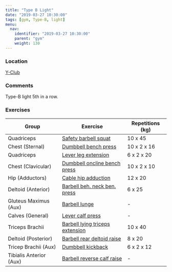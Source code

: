 ```yaml
---
title: "Type B Light"
date: "2019-03-27 10:30:00"
tags: [gym, Type-B, light]
menu:
  nav:
    identifier: "2019-03-27 10:30:00"
    parent: "gym"
    weight: 130
---
```


### Location

[Y-Club](https://www.yclub.org.uk/)

### Comments
Type-B light 5th in a row.

### Exercises

| Group | Exercise | Repetitions (kg) |
|-------|----------|-------------|
| Quadriceps | [Safety barbell squat](https://exrx.net/WeightExercises/Quadriceps/SBSquat) | 10 x 45 |
| Chest (Sternal) | [Dumbbell bench press](https://exrx.net/WeightExercises/PectoralSternal/DBBenchPress) | 10 x 2 x 16 |
| Quadriceps | [Lever leg extension](https://exrx.net/WeightExercises/Quadriceps/LVLegExtension) | 6 x 2 x 20 |
| Chest (Clavicular) | [Dumbbell oncline bench press](https://exrx.net/WeightExercises/PectoralClavicular/DBInclineBenchPress) | 10 x 2 x 10 |
| Hip (Adductors) | [Cable hip adduction](https://exrx.net/WeightExercises/HipAdductors/CBHipAdduction) | 12 x 20 |
| Deltoid (Anterior) | [Barbell beh. neck ben. press](https://exrx.net/WeightExercises/DeltoidAnterior/BBBehindNeckPress) | 6 x 25 |
| Gluteus Maximus (Aux)   | [Barbell lunge](https://exrx.net/WeightExercises/GluteusMaximus/BBLunge) | - |
| Calves (General) | [Lever calf press](https://exrx.net/WeightExercises/Gastrocnemius/LV45CalfPress) | - |
| Triceps Brachii  | [Barbell lying triceps extension](https://exrx.net/WeightExercises/Triceps/BBLyingTriExt) | 10 x 40 |
| Deltoid (Posterior) | [Barbell rear deltoid raise](https://exrx.net/WeightExercises/DeltoidPosterior/BBRearDeltRaise) | 8 x 20 |
| Tricep Brachii (Aux)    | [Dumbbell kickback](https://exrx.net/WeightExercises/Triceps/DBKickback) | 6 x 2 x 12 |
| Tibialis Anterior (Aux) | [Barbell reverse calf raise](https://exrx.net/WeightExercises/TibialisAnterior/BBReverseCalfRaise) | - |
